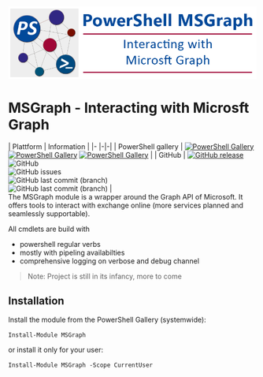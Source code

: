 ﻿![logo][]
# MSGraph - Interacting with Microsft Graph
| Plattform | Information |
|- |-|-|
| PowerShell gallery | [![PowerShell Gallery](https://img.shields.io/powershellgallery/v/MSGraph?label=psgallery)](https://www.powershellgallery.com/packages/MSGraph) [![PowerShell Gallery](https://img.shields.io/powershellgallery/p/MSGraph)](https://www.powershellgallery.com/packages/MSGraph) [![PowerShell Gallery](https://img.shields.io/powershellgallery/dt/MSGraph?style=plastic)](https://www.powershellgallery.com/packages/MSGraph) |
| GitHub  | [![GitHub release](https://img.shields.io/github/release/AndiBellstedt/MSGraph.svg)](https://github.com/AndiBellstedt/MSGraph/releases/latest) ![GitHub](https://img.shields.io/github/license/AndiBellstedt/MSGraph?style=plastic) <br> ![GitHub issues](https://img.shields.io/github/issues-raw/AndiBellstedt/MSGraph?style=plastic) <br> ![GitHub last commit (branch)](https://img.shields.io/github/last-commit/AndiBellstedt/MSGraph/master?label=last%20commit%3A%20master&style=plastic) <br> ![GitHub last commit (branch)](https://img.shields.io/github/last-commit/AndiBellstedt/MSGraph/development?label=last%20commit%3A%20development&style=plastic) |
<br>
The MSGraph module is a wrapper around the Graph API of Microsoft.
It offers tools to interact with exchange online (more services planned and seamlessly supportable).

All cmdlets are build with
- powershell regular verbs
- mostly with pipeling availabilties
- comprehensive logging on verbose and debug channel

> Note: Project is still in its infancy, more to come

## Installation
Install the module from the PowerShell Gallery (systemwide):

    Install-Module MSGraph

or install it only for your user:

    Install-Module MSGraph -Scope CurrentUser




[logo]: assets/MSGraph_Banner.png
